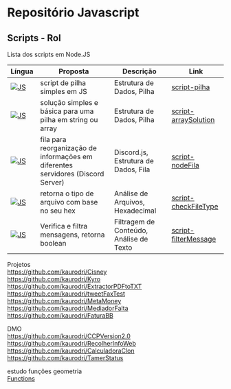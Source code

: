 # Repositório Javascript

## Scripts - Rol

Lista dos scripts em Node.JS

|Língua|Proposta|Descrição|Link|
|-----|--------|--------|--------|
|[![JS](https://skillicons.dev/icons?i=nodejs&theme=dark)](https://github.com/kaurodri/RepositoryJS)|script de pilha simples em JS|Estrutura de Dados, Pilha| [script-pilha](https://github.com/kaurodri/script-pilha)
|[![JS](https://skillicons.dev/icons?i=nodejs&theme=dark)](https://github.com/kaurodri/RepositoryJS)|solução simples e básica para uma pilha em string ou array|Estrutura de Dados, Pilha| [script-arraySolution](https://github.com/kaurodri/script-arraySolution)
|[![JS](https://skillicons.dev/icons?i=nodejs&theme=dark)](https://github.com/kaurodri/RepositoryJS)|fila para reorganização de informações em diferentes servidores (Discord Server)|Discord.js, Estrutura de Dados, Fila|[script-nodeFila](https://github.com/kaurodri/Node.JS-comando-em-fila)
|[![JS](https://skillicons.dev/icons?i=nodejs&theme=dark)](https://github.com/kaurodri/RepositoryJS)|retorna o tipo de arquivo com base no seu hex|Análise de Arquivos, Hexadecimal|[script-checkFileType](https://github.com/kaurodri/script-checkFileType)
|[![JS](https://skillicons.dev/icons?i=nodejs&theme=dark)](https://github.com/kaurodri/RepositoryJS)|Verifica e filtra mensagens, retorna boolean|Filtragem de Conteúdo, Análise de Texto|[script-filterMessage](https://github.com/kaurodri/script-filterMessage)



Projetos
<br>https://github.com/kaurodri/Cisney
<br>https://github.com/kaurodri/Kyro
<br>https://github.com/kaurodri/ExtractorPDFtoTXT
<br>https://github.com/kaurodri/tweetFaxTest
<br>https://github.com/kaurodri/MetaMoney
<br>https://github.com/kaurodri/MediadorFalta
<br>https://github.com/kaurodri/FaturaBB

DMO
<br>https://github.com/kaurodri/CCPVersion2.0
<br>https://github.com/kaurodri/RecolherInfoWeb
<br>https://github.com/kaurodri/CalculadoraClon
<br>https://github.com/kaurodri/TamerStatus


estudo funções geometria
<br>[Functions](https://github.com/kaurodri/Functions)
